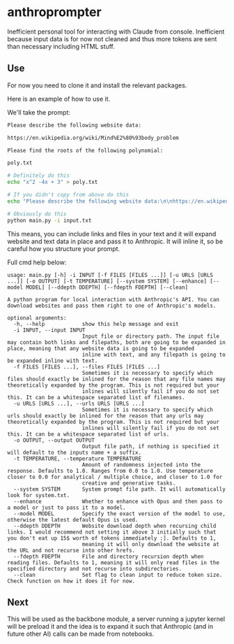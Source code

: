 # anthroprompter

Inefficient personal tool for interacting with Claude from console. Inefficient because input data is for now not cleaned and thus more tokens are sent than necessary including HTML stuff.

## Use

For now you need to clone it and install the relevant packages.

Here is an example of how to use it.

We'll take the prompt:

```txt
Please describe the following website data:

https://en.wikipedia.org/wiki/Mind%E2%80%93body_problem

Please find the roots of the following polynomial:

poly.txt
```

```bash
# Definitely do this
echo "x^2 -4x + 3" > poly.txt

# If you didn't copy from above do this
echo "Please describe the following website data:\n\nhttps://en.wikipedia.org/wiki/Mind%E2%80%93body_problem\n\nPlease find the roots of the following polynomial:\n\npoly.txt" > input.txt

# Obviously do this
python main.py -i input.txt
```

This means, you can include links and files in your text and it will expand website and text data in place and pass it to Anthropic. It will inline it, so be careful how you structure your prompt.

Full cmd help below:

```
usage: main.py [-h] -i INPUT [-f FILES [FILES ...]] [-u URLS [URLS ...]] [-o OUTPUT] [-t TEMPERATURE] [--system SYSTEM] [--enhance] [--model MODEL] [--ddepth DDEPTH] [--fdepth FDEPTH] [--clean]

A python program for local interaction with Anthropic's API. You can download websites and pass them right to one of Anthropic's models.

optional arguments:
  -h, --help            show this help message and exit
  -i INPUT, --input INPUT
                        Input file or directory path. The input file may contain both links and filepaths, both are going to be expanded in place, meaning that any website data is going to be expanded
                        inline with text, and any filepath is going to be expanded inline with text.
  -f FILES [FILES ...], --files FILES [FILES ...]
                        Sometimes it is necessary to specify which files should exactly be inlined for the reason that any file names may theoretically expanded by the program. This is not required but your
                        inlines will silently fail if you do not set this. It can be a whitespace separated list of filenames.
  -u URLS [URLS ...], --urls URLS [URLS ...]
                        Sometimes it is necessary to specify which urls should exactly be inlined for the reason that any urls may theoretically expanded by the program. This is not required but your
                        inlines will silently fail if you do not set this. It can be a whitespace separated list of urls.
  -o OUTPUT, --output OUTPUT
                        Output file path, if nothing is specified it will default to the inputs name + a suffix.
  -t TEMPERATURE, --temperature TEMPERATURE
                        Amount of randomness injected into the response. Defaults to 1.0. Ranges from 0.0 to 1.0. Use temperature closer to 0.0 for analytical / multiple choice, and closer to 1.0 for
                        creative and generative tasks.
  --system SYSTEM       System prompt file path. It will automatically look for system.txt.
  --enhance             Whether to enhance with Opus and then pass to a model or just to pass it to a model.
  --model MODEL         Specify the exact version of the model to use, otherwise the latest default Opus is used.
  --ddepth DDEPTH       Website download depth when recursing child links. I would recommend not setting it above 3 initially such that you don't eat up 15$ worth of tokens immediately :]. Defaults to 1,
                        meaning it will only download the website at the URL and not recurse into other hrefs.
  --fdepth FDEPTH       File and directory recursion depth when reading files. Defaults to 1, meaning it will only read files in the specified directory and not recurse into subdirectories.
  --clean               Set flag to clean input to reduce token size. Check function on how it does it for now.
```

## Next 

This will be used as the backbone module, a server running a jupyter kernel will be preload it and the idea is to expand it such that Anthropic (and in future other AI) calls can be made from notebooks.
